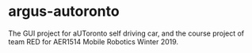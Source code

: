 # argus-autoronto
The GUI project for aUToronto self driving car, and the course project of team RED for AER1514 Mobile Robotics Winter 2019.
